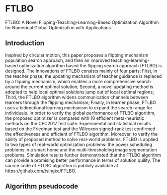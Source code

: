 # FTLBO
FTLBO: A Novel Flipping-Teaching-Learning-Based Optimization Algorithm for Numerical Global Optimization with Applications



## Introduction
Inspired by circular motion, this paper proposes a flipping mechanism population search approach, and then an improved teaching-learning-based optimization algorithm based the flipping search approach (FTLBO) is designed. The innovations of FTLBO consists mainly of four parts: First, in the teacher phase, the updating mechanism of teacher guidance is replaced by a flipping mechanism, which enables a more comprehensive search around the current optimal solution; Second, a novel updating method is adopted to help local optimal solutions jump out of local optimal regions; Third, the FTLBO algorithm widens communication channels between learners through the flipping mechanism; Finally, in learner phase, FTLBO uses a bidirectional learning mechanism to expand the search range for individuals. In order to verify the global performance of FTLBO algorithm, the proposed optimizer is compared with 10 efficient meta-heuristic methods on the CEC2017 test suite. Experimental and statistical results based on the Friedman test and the Wilcoxon signed-rank test confirmed the effectiveness and efficient of FTLBO algorithm. Moreover, to verify the ability of proposed method to solve real-world problems, FTLBO is applied to two types of real-world optimization problems: the power scheduling problems in a smart home and the multi-thresholding image segmentation problems. Simulation results further demonstrated that the FTLBO algorithm can provide a promising better performance in terms of solution quility. The source code of FTLBO algorithm is publicly available at https://github.com/tsingke/FTLBO.

## Algorithm pseudocode
